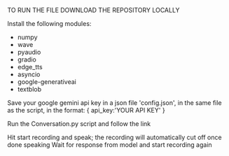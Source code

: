 TO RUN THE FILE DOWNLOAD THE REPOSITORY LOCALLY

Install the following modules:
- numpy
- wave
- pyaudio
- gradio
- edge_tts
- asyncio
- google-generativeai
- textblob

Save your google gemini api key in a json file 'config.json', in the same file as the script, in the format:
{
  api_key:'YOUR API KEY'
}


Run the Conversation.py script and follow the link

Hit start recording and speak; the recording will automatically cut off once done speaking
Wait for response from model and start recording again
